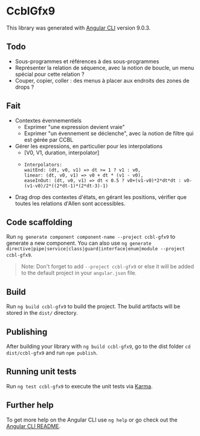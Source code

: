 # CcblGfx9

This library was generated with [Angular CLI](https://github.com/angular/angular-cli) version 9.0.3.

## Todo
* Sous-programmes et références à des sous-programmes
* Représenter la relation de séquence, avec la notion de boucle, un menu spécial pour cette relation ?
* Couper, copier, coller : des menus à placer aux endroits des zones de drops ?

## Fait
* Contextes évennementiels
    * Exprimer "une expression devient vraie"
    * Exprimer "un évennement se déclenche", avec la notion de filtre qui est gérée par CCBL
* Gérer les expressions, en particulier pour les interpolations
    * [V0, V1, duration, interpolator]
    *     Interpolators:
          waitEnd: (dt, v0, v1) => dt >= 1 ? v1 : v0,
          linear: (dt, v0, v1) => v0 + dt * (v1 - v0),
          easeInOut: (dt, v0, v1) => dt < 0.5 ? v0+(v1-v0)*2*dt*dt : v0-(v1-v0)/2*((2*dt-1)*(2*dt-3)-1)
* Drag drop des contextes d'états, en gérant les positions, vérifier que toutes les relations d'Allen sont accessibles.


## Code scaffolding

Run `ng generate component component-name --project ccbl-gfx9` to generate a new component. You can also use `ng generate directive|pipe|service|class|guard|interface|enum|module --project ccbl-gfx9`.
> Note: Don't forget to add `--project ccbl-gfx9` or else it will be added to the default project in your `angular.json` file. 

## Build

Run `ng build ccbl-gfx9` to build the project. The build artifacts will be stored in the `dist/` directory.

## Publishing

After building your library with `ng build ccbl-gfx9`, go to the dist folder `cd dist/ccbl-gfx9` and run `npm publish`.

## Running unit tests

Run `ng test ccbl-gfx9` to execute the unit tests via [Karma](https://karma-runner.github.io).

## Further help

To get more help on the Angular CLI use `ng help` or go check out the [Angular CLI README](https://github.com/angular/angular-cli/blob/master/README.md).
